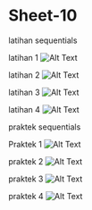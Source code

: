 # Sheet-10
latihan sequentials 

latihan 1
![Alt Text](https://github.com/Tio304/Sheet-10/blob/master/latihan%20sequent%201.PNG)

latihan 2
![Alt Text](https://github.com/Tio304/Sheet-10/blob/master/latihan%20sequent2.PNG)

latihan 3
![Alt Text](https://github.com/Tio304/Sheet-10/blob/master/latihan%20sequent3.PNG)

latihan 4
![Alt Text](https://github.com/Tio304/Sheet-10/blob/master/latihan%20sequent4.PNG)

praktek sequentials

Praktek 1
![Alt Text](https://github.com/Tio304/Sheet-10/blob/master/Sequentprak%203.PNG)

praktek 2
![Alt Text](https://github.com/Tio304/Sheet-10/blob/master/praktek%20sequent%202.PNG)

praktek 3
![Alt Text](https://github.com/Tio304/Sheet-10/blob/master/sequent%20prak.PNG)

praktek 4
![Alt Text](https://github.com/Tio304/Sheet-10/blob/master/sequnet%20prak%204.PNG)
